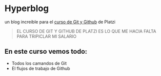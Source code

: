 # Hyperblog
un blog increible para el [curso de Git y Github](https://github.com/) de Platzi

>EL CURSO DE GIT Y GITHUB DE PLATZI ES LO QUE ME HACIA FALTA PARA TRIPICLAR MI SALARIO

## En este curso vemos todo:
* Todos los camandos de Git
* El flujos de trabajo de Github
